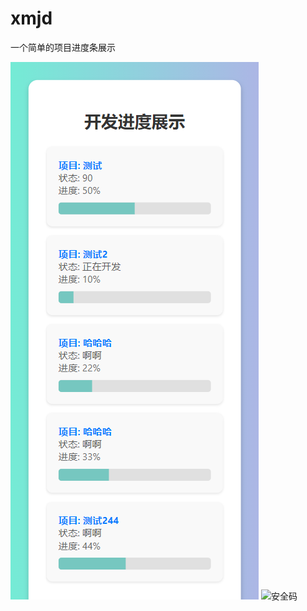 # xmjd
一个简单的项目进度条展示

![效果图](https://github.com/colorXi/xmjd/blob/main/%E6%95%88%E6%9E%9C%E5%9B%BE.png?raw=true)
![安全码](https://github.com/colorXi/xmjd/blob/main/%E5%AE%89%E5%85%A8%E7%A0%81.png?raw=true)

